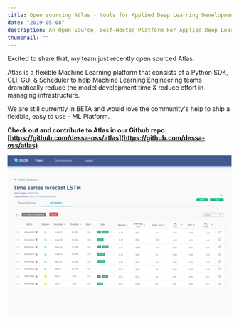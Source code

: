 ```yaml
---
title: Open sourcing Atlas - tools for Applied Deep Learning Development
date: "2019-05-08"
description: An Open Source, Self-Hosted Platform For Applied Deep Learning Development
thumbnail: ""
---
```


Excited to share that, my team just recently open sourced Atlas. 

Atlas is a flexible Machine Learning platform that consists of a Python SDK, CLI, GUI & Scheduler to help Machine Learning Engineering teams dramatically reduce the model development time & reduce effort in managing infrastructure.

We are still currently in BETA and would love the community's help to ship a flexible, easy to use - ML Platform. 

**Check out and contribute to Atlas in our Github repo: [https://github.com/dessa-oss/atlas](https://github.com/dessa-oss/atlas)**

![](atlas.png)
